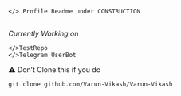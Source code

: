 ```
</> Profile Readme under CONSTRUCTION
```
##
_Currently Working on_ 
```
</>TestRepo
</>Telegram UserBot
``` 

⚠️ Don’t Clone this if you do 
```
git clone github.com/Varun-Vikash/Varun-Vikash 
